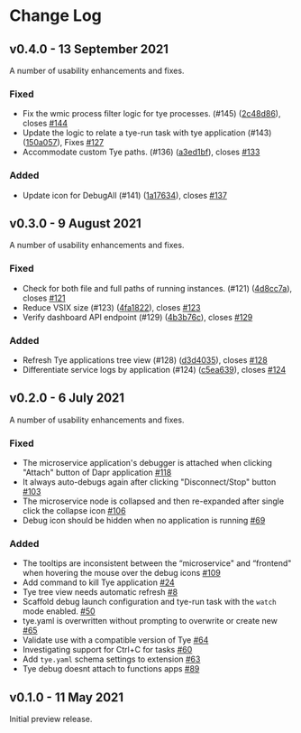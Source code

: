 # Change Log

## v0.4.0 - 13 September 2021

A number of usability enhancements and fixes.

### Fixed
* Fix the wmic process filter logic for tye processes. (#145) ([2c48d86](https://github.com/Microsoft/vscode-tye/commit/2c48d86)), closes [#144](https://github.com/Microsoft/vscode-tye/issues/144)
* Update the logic to relate a tye-run task with tye application (#143) ([150a057](https://github.com/Microsoft/vscode-tye/commit/150a057)), Fixes [#127](https://github.com/Microsoft/vscode-tye/issues/127)
* Accommodate custom Tye paths. (#136) ([a3ed1bf](https://github.com/Microsoft/vscode-tye/commit/a3ed1bf)), closes [#133](https://github.com/Microsoft/vscode-tye/issues/133)

### Added

* Update icon for DebugAll (#141) ([1a17634](https://github.com/Microsoft/vscode-tye/commit/1a17634)), closes [#137](https://github.com/Microsoft/vscode-tye/issues/137)


## v0.3.0 - 9 August 2021

A number of usability enhancements and fixes.

### Fixed
* Check for both file and full paths of running instances. (#121) ([4d8cc7a](https://github.com/Microsoft/vscode-tye/commit/4d8cc7a)), closes [#121](https://github.com/Microsoft/vscode-tye/issues/121)
* Reduce VSIX size (#123) ([4fa1822](https://github.com/Microsoft/vscode-tye/commit/4fa1822)), closes [#123](https://github.com/Microsoft/vscode-tye/issues/123)
* Verify dashboard API endpoint (#129) ([4b3b76c](https://github.com/Microsoft/vscode-tye/commit/4b3b76c)), closes [#129](https://github.com/Microsoft/vscode-tye/issues/129)

### Added

* Refresh Tye applications tree view (#128) ([d3d4035](https://github.com/Microsoft/vscode-tye/commit/d3d4035)), closes [#128](https://github.com/Microsoft/vscode-tye/issues/128)
* Differentiate service logs by application (#124) ([c5ea639](https://github.com/Microsoft/vscode-tye/commit/c5ea639)), closes [#124](https://github.com/Microsoft/vscode-tye/issues/124)

## v0.2.0 - 6 July 2021

A number of usability enhancements and fixes.

### Fixed

 * The microservice application's debugger is attached when clicking "Attach" button of Dapr application [#118](https://github.com/microsoft/vscode-tye/issues/118)
 * It always auto-debugs again after clicking "Disconnect/Stop" button [#103](https://github.com/microsoft/vscode-tye/issues/103)
 * The microservice node is collapsed and then re-expanded after single click the collapse icon [#106](https://github.com/microsoft/vscode-tye/issues/106)
 * Debug icon should be hidden when no application is running [#69](https://github.com/microsoft/vscode-tye/issues/69)

### Added
 
 * The tooltips are inconsistent between the “microservice" and “frontend" when hovering the mouse over the debug icons [#109](https://github.com/microsoft/vscode-tye/issues/109)
 * Add command to kill Tye application [#24](https://github.com/microsoft/vscode-tye/issues/24)
 * Tye tree view needs automatic refresh [#8](https://github.com/microsoft/vscode-tye/issues/8)
 * Scaffold debug launch configuration and tye-run task with the `watch` mode enabled. [#50](https://github.com/microsoft/vscode-tye/issues/50)
 * tye.yaml is overwritten without prompting to overwrite or create new [#65](https://github.com/microsoft/vscode-tye/issues/65)
 * Validate use with a compatible version of Tye [#64](https://github.com/microsoft/vscode-tye/issues/64)
 * Investigating support for Ctrl+C for tasks [#60](https://github.com/microsoft/vscode-tye/issues/60)
 * Add `tye.yaml` schema settings to extension [#63](https://github.com/microsoft/vscode-tye/issues/63)
 * Tye debug doesnt attach to functions apps [#89](https://github.com/microsoft/vscode-tye/issues/89)

## v0.1.0 - 11 May 2021

Initial preview release.
